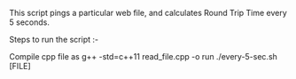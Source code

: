 This script pings a particular web file, and calculates Round Trip Time every 5 seconds.

Steps to run the script :-

Compile cpp file as g++ -std=c++11 read_file.cpp -o run
./every-5-sec.sh [FILE]
